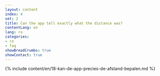 ```yaml
---
layout: content
index: 4
set: 2
title: Can the app tell exactly what the distance was?
contentLang: en
lang: ro
categories:
- ro
- faq
showBreadCrumbs: true
showContact: true
---
```

{% include content/en/18-kan-de-app-precies-de-afstand-bepalen.md %}
